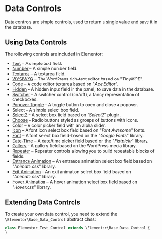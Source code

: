 # Data Controls

<Badge type="tip" vertical="top" text="Elementor Core" /> <Badge type="warning" vertical="top" text="Basic" />

Data controls are simple controls, used to return a single value and save it in the database.

## Using Data Controls

The following controls are included in Elementor:

* [Text](./../controls/classes/control-text/) – A simple text field.
* [Number](./../controls/classes/control-number/) – A simple number field.
* [Textarea](./../controls/classes/control-textarea/) – A textarea field.
* [WYSIWYG](./../controls/classes/control-wysiwyg/) – The WordPress rich-text editor based on "*TinyMCE*".
* [Code](./../controls/classes/control-code/) – A code editor textarea based on "*Ace Editor*".
* [Hidden](./../controls/classes/control-hidden/) – A hidden input field in the panel, to save data in the database.
* [Switcher](./../controls/classes/control-switcher/) – A switcher control (on/off), a fancy representation of checkboxes.
* [Popover Toggle](./../controls/classes/control-popover-toggle/) – A toggle button to open and close a popover.
* [Select](./../controls/classes/control-select/) – A simple select box field.
* [Select2](./../controls/classes/control-select2/) – A select box field based on "*Select2*" plugin.
* [Choose](./../controls/classes/control-choose/) – Radio buttons styled as groups of buttons with icons.
* [Color](./../controls/classes/control-color/) – A color picker field with an alpha slider.
* [Icon](./../controls/classes/control-icon/) – A font icon select box field based on "*Font Awesome*" fonts.
* [Font](./../controls/classes/control-font/) – A font select box field-based on the "*Google Fonts*" library.
* [Date-Time](./../controls/classes/control-date-time/) – A date/time picker field based on the "*Flatpickr*" library.
* [Gallery](./../controls/classes/control-gallery/) – A gallery field based on the WordPress media library.
* [Repeater](./../controls/classes/control-repeater/) – Repeater controls allowing you to build repeatable blocks of fields.
* [Entrance Animation](./../controls/classes/control-animation/) – An entrance animation select box field based on "*Animate.css*" library.
* [Exit Animation](./../controls/classes/control-exit-animation/) – An exit animation select box field based on "*Animate.css*" library.
* [Hover Animation](./../controls/classes/control-hover-animation/) – A hover animation select box field based on "*Hover.css*" library.

## Extending Data Controls

To create your own data control, you need to extend the `\Elementor\Base_Data_Control` abstract class:

```php {1}
class Elementor_Test_Control extends \Elementor\Base_Data_Control {
}
```
